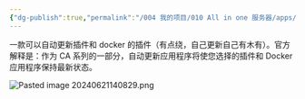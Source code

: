 ```yaml
---
{"dg-publish":true,"permalink":"/004 我的项目/010 All in one 服务器/apps/CA Application Auto Update 自动更新/","dgPassFrontmatter":true,"created":"2024-06-21T16:16:25.054+08:00","updated":"2024-06-21T16:17:12.172+08:00"}
---
```



一款可以自动更新插件和 docker 的插件（有点绕，自己更新自己有木有）。官方解释是：作为 CA 系列的一部分，自动更新应用程序将使您选择的插件和 Docker 应用程序保持最新状态。

![Pasted image 20240621140829.png](/img/user/$/$Sys999%20Attachment/Pasted%20image%2020240621140829.png)


